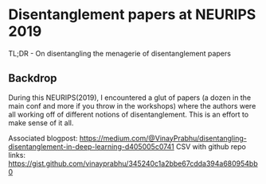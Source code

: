 # Disentanglement papers at NEURIPS 2019
TL;DR - On disentangling the menagerie of disentanglement papers 

## Backdrop
During this NEURIPS(2019), I encountered a glut of papers (a dozen in the main conf and more if you throw in the workshops) where the authors were all working off of different notions of disentanglement.
This is an effort to make sense of it all.

Associated blogpost: https://medium.com/@VinayPrabhu/disentangling-disentanglement-in-deep-learning-d405005c0741
CSV with github repo links: https://gist.github.com/vinayprabhu/345240c1a2bbe67cdda394a680954bb0
